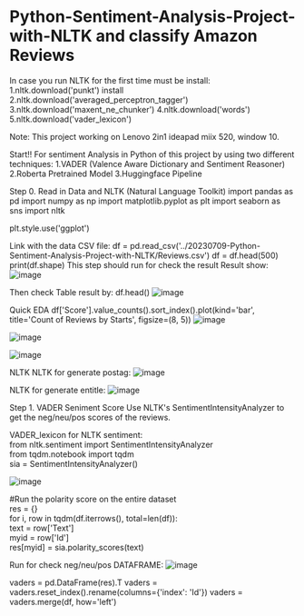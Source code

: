 # Python-Sentiment-Analysis-Project-with-NLTK and classify Amazon Reviews

In case you run NLTK for the first time must be install:
  1.nltk.download('punkt') install
  2.nltk.download('averaged_perceptron_tagger')
  3.nltk.download('maxent_ne_chunker')
  4.nltk.download('words')
  5.nltk.download('vader_lexicon')

Note: This project working on Lenovo 2in1 ideapad miix 520, window 10. 

Start!!
For sentiment Analysis in Python of this project by using two different techniques:
1.VADER (Valence Aware Dictionary and Sentiment Reasoner)
2.Roberta Pretrained Model
3.Huggingface Pipeline

Step 0. Read in Data and NLTK (Natural Language Toolkit)
import pandas as pd
import numpy as np
import matplotlib.pyplot as plt
import seaborn as sns
import nltk

plt.style.use('ggplot')

Link with the data CSV file:
df = pd.read_csv('../20230709-Python-Sentiment-Analysis-Project-with-NLTK/Reviews.csv')
df = df.head(500)
print(df.shape)
This step should run for check the result
Result show:
![image](https://github.com/Kanangnut/Python-Sentiment-Analysis-Project-with-NLTK/assets/130201193/d5db9774-3ee2-44d3-833d-7b5fcda13345)

Then check Table result by:
df.head()
![image](https://github.com/Kanangnut/Python-Sentiment-Analysis-Project-with-NLTK/assets/130201193/729a3695-1be5-44cd-bc59-569a6b8f8378)

Quick EDA
df['Score'].value_counts().sort_index().plot(kind='bar', title='Count of Reviews by Starts', figsize=(8, 5))
![image](https://github.com/Kanangnut/Python-Sentiment-Analysis-Project-with-NLTK/assets/130201193/b2785148-b983-4146-896e-4da5d78ee3f2)

![image](https://github.com/Kanangnut/Python-Sentiment-Analysis-Project-with-NLTK/assets/130201193/180794db-8757-47b4-8697-c2c7e70c11e6)

![image](https://github.com/Kanangnut/Python-Sentiment-Analysis-Project-with-NLTK/assets/130201193/f4340184-af8a-4e9b-b697-36e7af9caa5a)


NLTK NLTK for generate postag:
![image](https://github.com/Kanangnut/Python-Sentiment-Analysis-Project-with-NLTK/assets/130201193/e5423197-79c0-427a-a5a7-c4c90c5b9454)


NLTK for generate entitle:
![image](https://github.com/Kanangnut/Python-Sentiment-Analysis-Project-with-NLTK/assets/130201193/0b0d5f05-1467-4e4c-8376-f6893666e8a3)


Step 1. VADER Seniment Score
Use NLTK's SentimentIntensityAnalyzer to get the neg/neu/pos scores of the reviews.

VADER_lexicon for NLTK sentiment: <br>
from nltk.sentiment import SentimentIntensityAnalyzer<br>
from tqdm.notebook import tqdm<br>
sia = SentimentIntensityAnalyzer()<br>

![image](https://github.com/Kanangnut/Python-Sentiment-Analysis-Project-with-NLTK/assets/130201193/9fd105e1-828d-41da-803b-de15107d76a8)

#Run the polarity score on the entire dataset<br>
res = {}<br>
for i, row in tqdm(df.iterrows(), total=len(df)):<br>
    text = row['Text']<br>
    myid = row['Id']<br>
    res[myid] = sia.polarity_scores(text)<br>

Run for check neg/neu/pos DATAFRAME:
![image](https://github.com/Kanangnut/Python-Sentiment-Analysis-Project-with-NLTK/assets/130201193/7446a9ad-1063-4e85-b037-59ca41a71c0f)

vaders = pd.DataFrame(res).T
vaders = vaders.reset_index().rename(columns={'index': 'Id'})
vaders = vaders.merge(df, how='left')

























































 

































